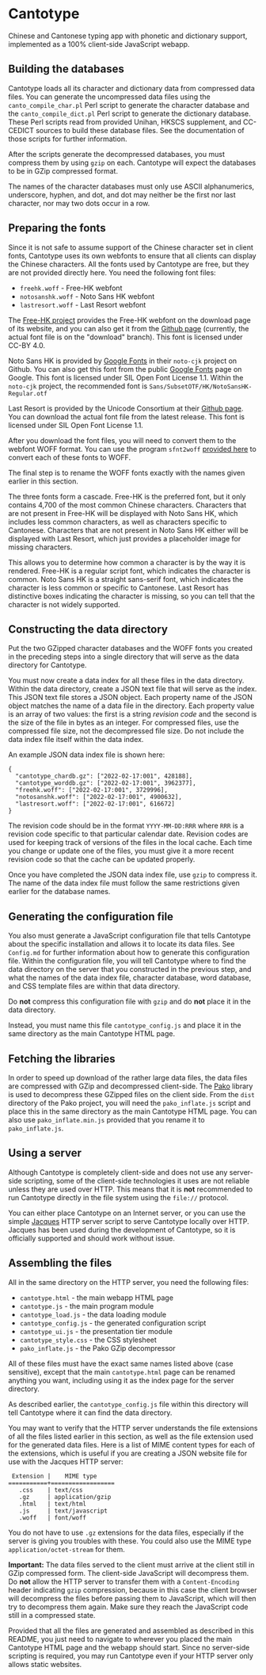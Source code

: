 # Cantotype

Chinese and Cantonese typing app with phonetic and dictionary support, implemented as a 100% client-side JavaScript webapp.

## Building the databases

Cantotype loads all its character and dictionary data from compressed data files.  You can generate the uncompressed data files using the `canto_compile_char.pl` Perl script to generate the character database and the `canto_compile_dict.pl` Perl script to generate the dictionary database.  These Perl scripts read from provided Unihan, HKSCS supplement, and CC-CEDICT sources to build these database files.  See the documentation of those scripts for further information.

After the scripts generate the decompressed databases, you must compress them by using `gzip` on each.  Cantotype will expect the databases to be in GZip compressed format.

The names of the character databases must only use ASCII alphanumerics, underscore, hyphen, and dot, and dot may neither be the first nor last character, nor may two dots occur in a row.

## Preparing the fonts

Since it is not safe to assume support of the Chinese character set in client fonts, Cantotype uses its own webfonts to ensure that all clients can display the Chinese characters.  All the fonts used by Cantotype are free, but they are not provided directly here.  You need the following font files:

- `freehk.woff` - Free-HK webfont
- `notosanshk.woff` - Noto Sans HK webfont
- `lastresort.woff` - Last Resort webfont

The [Free-HK project](https://freehkfonts.opensource.hk/) provides the Free-HK webfont on the download page of its website, and you can also get it from the [Github page](https://github.com/freehkfonts/freehkkai) (currently, the actual font file is on the "download" branch).  This font is licensed under CC-BY 4.0.

Noto Sans HK is provided by [Google Fonts](https://github.com/googlefonts/noto-cjk) in their `noto-cjk` project on Github.  You can also get this font from the public [Google Fonts](https://fonts.google.com/) page on Google.  This font is licensed under SIL Open Font License 1.1.  Within the `noto-cjk` project, the recommended font is `Sans/SubsetOTF/HK/NotoSansHK-Regular.otf`

Last Resort is provided by the Unicode Consortium at their [Github page](https://github.com/unicode-org/last-resort-font).  You can download the actual font file from the latest release.  This font is licensed under SIL Open Font License 1.1.

After you download the font files, you will need to convert them to the webfont WOFF format.  You can use the program `sfnt2woff` [provided here](https://github.com/kseo/sfnt2woff) to convert each of these fonts to WOFF.

The final step is to rename the WOFF fonts exactly with the names given earlier in this section.

The three fonts form a cascade.  Free-HK is the preferred font, but it only contains 4,700 of the most common Chinese characters.  Characters that are not present in Free-HK will be displayed with Noto Sans HK, which includes less common characters, as well as characters specific to Cantonese.  Characters that are not present in Noto Sans HK either will be displayed with Last Resort, which just provides a placeholder image for missing characters.

This allows you to determine how common a character is by the way it is rendered.  Free-HK is a regular script font, which indicates the character is common.  Noto Sans HK is a straight sans-serif font, which indicates the character is less common or specific to Cantonese.  Last Resort has distinctive boxes indicating the character is missing, so you can tell that the character is not widely supported.

## Constructing the data directory

Put the two GZipped character databases and the WOFF fonts you created in the preceding steps into a single directory that will serve as the data directory for Cantotype.

You must now create a data index for all these files in the data directory.  Within the data directory, create a JSON text file that will serve as the index.  This JSON text file stores a JSON object.  Each property name of the JSON object matches the name of a data file in the directory.  Each property value is an array of two values:  the first is a string _revision code_ and the second is the size of the file in bytes as an integer.  For compressed files, use the compressed file size, not the decompressed file size.  Do not include the data index file itself within the data index.

An example JSON data index file is shown here:

    {
      "cantotype_chardb.gz": ["2022-02-17:001", 428188],
      "cantotype_worddb.gz": ["2022-02-17:001", 3962377],
      "freehk.woff": ["2022-02-17:001", 3729996],
      "notosanshk.woff": ["2022-02-17:001", 4900632],
      "lastresort.woff": ["2022-02-17:001", 616672]
    }

The revision code should be in the format `YYYY-MM-DD:RRR` where `RRR` is a revision code specific to that particular calendar date.  Revision codes are used for keeping track of versions of the files in the local cache.  Each time you change or update one of the files, you must give it a more recent revision code so that the cache can be updated properly.

Once you have completed the JSON data index file, use `gzip` to compress it.  The name of the data index file must follow the same restrictions given earlier for the database names.

## Generating the configuration file

You also must generate a JavaScript configuration file that tells Cantotype about the specific installation and allows it to locate its data files.  See `Config.md` for further information about how to generate this configuration file.  Within the configuration file, you will tell Cantotype where to find the data directory on the server that you constructed in the previous step, and what the names of the data index file, character database, word database, and CSS template files are within that data directory.

Do __not__ compress this configuration file with `gzip` and do __not__ place it in the data directory.

Instead, you must name this file `cantotype_config.js` and place it in the same directory as the main Cantotype HTML page.

## Fetching the libraries

In order to speed up download of the rather large data files, the data files are compressed with GZip and decompressed client-side.  The [Pako](https://github.com/nodeca/pako) library is used to decompress these GZipped files on the client side.  From the `dist` directory of the Pako project, you will need the `pako_inflate.js` script and place this in the same directory as the main Cantotype HTML page.  You can also use `pako_inflate.min.js` provided that you rename it to `pako_inflate.js`.

## Using a server

Although Cantotype is completely client-side and does not use any server-side scripting, some of the client-side technologies it uses are not reliable unless they are used over HTTP.  This means that it is __not__ recommended to run Cantotype directly in the file system using the `file://` protocol.

You can either place Cantotype on an Internet server, or you can use the simple [Jacques](https://github.com/canidlogic/jacques) HTTP server script to serve Cantotype locally over HTTP.  Jacques has been used during the development of Cantotype, so it is officially supported and should work without issue.

## Assembling the files

All in the same directory on the HTTP server, you need the following files:

- `cantotype.html` - the main webapp HTML page
- `cantotype.js` - the main program module
- `cantotype_load.js` - the data loading module
- `cantotype_config.js` - the generated configuration script
- `cantotype_ui.js` - the presentation tier module
- `cantotype_style.css` - the CSS stylesheet
- `pako_inflate.js` - the Pako GZip decompressor

All of these files must have the exact same names listed above (case sensitive), except that the main `cantotype.html` page can be renamed anything you want, including using it as the index page for the server directory.

As described earlier, the `cantotype_config.js` file within this directory will tell Cantotype where it can find the data directory.

You may want to verify that the HTTP server understands the file extensions of all the files listed earlier in this section, as well as the file extension used for the generated data files.  Here is a list of MIME content types for each of the extensions, which is useful if you are creating a JSON website file for use with the Jacques HTTP server:

     Extension |    MIME type
    ===========+==================
       .css    | text/css
       .gz     | application/gzip
       .html   | text/html
       .js     | text/javascript
       .woff   | font/woff

You do not have to use `.gz` extensions for the data files, especially if the server is giving you troubles with these.  You could also use the MIME type `application/octet-stream` for them.

__Important:__ The data files served to the client must arrive at the client still in GZip compressed form.  The client-side JavaScript will decompress them.  Do __not__ allow the HTTP server to transfer them with a `Content-Encoding` header indicating `gzip` compression, because in this case the client browser will decompress the files before passing them to JavaScript, which will then try to decompress them again.  Make sure they reach the JavaScript code still in a compressed state.

Provided that all the files are generated and assembled as described in this README, you just need to navigate to wherever you placed the main Cantotype HTML page and the webapp should start.  Since no server-side scripting is required, you may run Cantotype even if your HTTP server only allows static websites.
